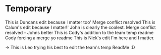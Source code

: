 # Temporary
This is Duncans edit because I matter too'
Merge conflict resolved
This is Calum's edit because I matter!'
John is clearly the coolest.
Merge conflict resolved - Johns better
This is Cody's addition to the team temp readme
Cody forcing a merge yo readme
This is Nick's edit
I'm here and I matter.

-> This is Leo trying his best to edit the
team's temp ReadMe :D

